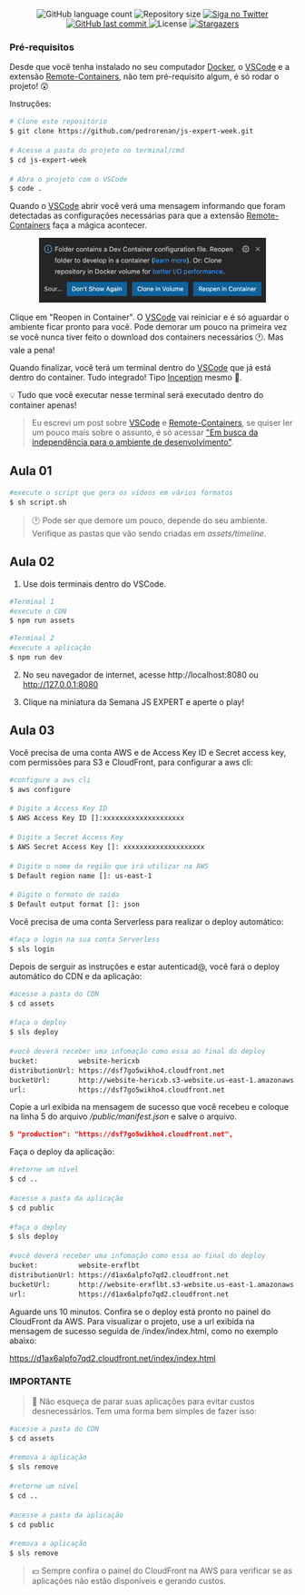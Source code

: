 <p  align="center">
<img  alt="GitHub language count"  src="https://img.shields.io/github/languages/count/pedrorenan/js-expert-week">
<img  alt="Repository size"  src="https://img.shields.io/github/repo-size/pedrorenan/js-expert-week">
<a  href="https://www.twitter.com/pedrorenan/">
<img  alt="Siga no Twitter"  src="https://img.shields.io/twitter/url?url=https://github.com/pedrorenan/js-expert-week">
</a>
<a  href="https://github.com/tgmarinho/README-ecoleta/commits/master">
<img  alt="GitHub last commit"  src="https://img.shields.io/github/last-commit/pedrorenan/js-expert-week">
</a>
<img  alt="License"  src="https://img.shields.io/badge/license-MIT-brightgreen">
<a  href="https://github.com/pedrorenan/js-expert-week/stargazers">
<img  alt="Stargazers"  src="https://img.shields.io/github/stars/pedrorenan/js-expert-week?style=social">
</a>
</p>

### Pré-requisitos

 
Desde que você tenha instalado no seu computador [Docker](https://www.docker.com/get-started), o [VSCode](https://code.visualstudio.com/download) e a extensão [Remote-Containers](https://marketplace.visualstudio.com/items?itemName=ms-vscode-remote.remote-containers), não tem pré-requisito algum, é só rodar o projeto! 😲

  

Instruções:

  
```bash
# Clone este repositório
$ git clone https://github.com/pedrorenan/js-expert-week.git

# Acesse a pasta do projeto no terminal/cmd
$ cd js-expert-week

# Abra o projeto com o VSCode
$ code .
```

Quando o [VSCode](https://code.visualstudio.com/download) abrir você verá uma mensagem informando que foram detectadas as configurações necessárias para que a extensão [Remote-Containers](https://marketplace.visualstudio.com/items?itemName=ms-vscode-remote.remote-containers) faça a mágica acontecer.



<p  align="center">

<img  alt="Remote Containers Dialog"  title="Remote Containers Dialog"  src="./assets/remote-containers-dialog.png"  width="400px">

</p>

  

Clique em "Reopen in Container". O [VSCode](https://code.visualstudio.com/download) vai reiniciar e é só aguardar o ambiente ficar pronto para você. Pode demorar um pouco na primeira vez se você nunca tiver feito o download dos containers necessários 🕐. Mas vale a pena!
  

Quando finalizar, você terá um terminal dentro do [VSCode](https://code.visualstudio.com/download) que já está dentro do container. Tudo integrado! Tipo [Inception](https://www.imdb.com/title/tt1375666/) mesmo 🍿.


💡 Tudo que você executar nesse terminal será executado dentro do container apenas!


>Eu escrevi um post sobre [VSCode](https://code.visualstudio.com/download) e [Remote-Containers](https://marketplace.visualstudio.com/items?itemName=ms-vscode-remote.remote-containers), se quiser ler um pouco mais sobre o assunto, é só acessar ["Em busca da independência para o ambiente de desenvolvimento"](https://medium.com/@pedrorenan/em-busca-da-independ%C3%AAncia-para-o-ambiente-de-desenvolvimento-2adc22f6f250).


## Aula 01

```bash
#execute o script que gera os vídeos em vários formatos
$ sh script.sh
```

>🕐 Pode ser que demore um pouco, depende do seu ambiente. Verifique as pastas que vão sendo criadas em *assets/timeline*.

## Aula 02

1. Use dois terminais dentro do VSCode.

```bash
#Terminal 1
#execute o CDN
$ npm run assets
```

```bash
#Terminal 2
#execute a aplicação
$ npm run dev
```

2. No seu navegador de internet, acesse http://localhost:8080 ou http://127.0.0.1:8080

3. Clique na miniatura da Semana JS EXPERT e aperte o play!

## Aula 03


Você precisa de uma conta AWS e de Access Key ID e Secret access key, com permissões para S3 e CloudFront, para configurar a aws cli:


```bash
#configure a aws cli
$ aws configure

# Digite a Access Key ID
$ AWS Access Key ID []:xxxxxxxxxxxxxxxxxxxx

# Digite a Secret Access Key
$ AWS Secret Access Key []: xxxxxxxxxxxxxxxxxxxx

# Digite o nome da região que irá utilizar na AWS
$ Default region name []: us-east-1

# Digite o formato de saída
$ Default output format []: json

```


Você precisa de uma conta Serverless para realizar o deploy automático:
```bash
#faça o login na sua conta Serverless
$ sls login
```


Depois de serguir as instruções e estar autenticad@, você fará o deploy automático do CDN e da aplicação:

```bash
#acesse a pasta do CDN
$ cd assets

#faça o deploy
$ sls deploy

#você deverá receber uma infomação como essa ao final do deploy
bucket:          website-hericxb
distributionUrl: https://dsf7go5wikho4.cloudfront.net
bucketUrl:       http://website-hericxb.s3-website.us-east-1.amazonaws.com
url:             https://dsf7go5wikho4.cloudfront.net
```

Copie a url exibida na mensagem de sucesso que você recebeu e coloque na linha 5 do arquivo */public/manifest.json*  e salve o arquivo.

```json
5 "production": "https://dsf7go5wikho4.cloudfront.net",
```

Faça o deploy da aplicação:

```bash
#retorne um nível 
$ cd ..

#acesse a pasta da aplicação
$ cd public

#faça o deploy
$ sls deploy

#você deverá receber uma infomação como essa ao final do deploy
bucket:          website-erxflbt
distributionUrl: https://d1ax6alpfo7qd2.cloudfront.net
bucketUrl:       http://website-erxflbt.s3-website.us-east-1.amazonaws.com
url:             https://d1ax6alpfo7qd2.cloudfront.net
```

Aguarde uns 10 minutos. Confira se o deploy está pronto no painel do CloudFront da AWS. Para visualizar o projeto, use a url exibida na mensagem de sucesso seguida de /index/index.html, como no exemplo abaixo:


https://d1ax6alpfo7qd2.cloudfront.net/index/index.html


### IMPORTANTE

>💸 Não esqueça de parar suas aplicações para evitar custos desnecessários. Tem uma forma bem simples de fazer isso:

```bash
#acesse a pasta do CDN
$ cd assets

#remova a aplicação
$ sls remove

#retorne um nível 
$ cd ..

#acesse a pasta da aplicação
$ cd public

#remova a aplicação
$ sls remove

```

>💵 Sempre confira o painel do CloudFront na AWS para verificar se as aplicações não estão disponíveis e gerando custos.